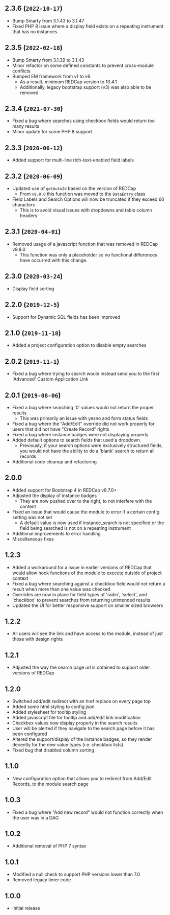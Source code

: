 ## 2.3.6 (`2022-10-17`)
- Bump Smarty from 3.1.43 to 3.1.47
- Fixed PHP 8 issue where a display field exists on a repeating instrument that has no instances
## 2.3.5 (`2022-02-18`)
- Bump Smarty from 3.1.39 to 3.1.43
- Minor refactor on some defined constants to prevent cross-module conflicts
- Bumped EM framework from v1 to v6
   - As a result, minimum REDCap version to 10.4.1
   - Additionally, legacy bootstrap support (v3) was also able to be removed
## 2.3.4 (`2021-07-30`)
- Fixed a bug where searches using checkbox fields would return too many results
- Minor update for some PHP 8 support
## 2.3.3 (`2020-06-12`)
- Added support for multi-line rich-text-enabled field labels
## 2.3.2 (`2020-06-09`)
- Updated use of `getAutoId` based on the version of REDCap
  - From `v9.8.0` this function was moved to the `DataEntry` class
- Field Labels and Search Options will now be truncated if they exceed 60 characters
  - This is to avoid visual issues with dropdowns and table column headers
## 2.3.1 (`2020-04-01`)
- Removed usage of a javascript function that was removed in REDCap v9.8.0
  - This function was only a placeholder so no functional differences have occurred with this change.
## 2.3.0 (`2020-03-24`)
- Display field sorting
## 2.2.0 (`2019-12-5`)
- Support for Dynamic SQL fields has been improved
## 2.1.0 (`2019-11-18`)
- Added a project configuration option to disable empty searches
## 2.0.2 (`2019-11-1`)
- Fixed a bug where trying to search would instead send you to the first 'Advanced' Custom Application Link
## 2.0.1 (`2019-08-06`)
- Fixed a bug where searching '0' values would not return the proper results
  - This was primarily an issue with yesno and form status fields
- Fixed a bug where the "Add/Edit" override did not work properly for users that did not have "Create Record" rights
- Fixed a bug where instance badges were not displaying properly
- Added default options to search fields that used a dropdown.
  - Previously, if your search options were exclusively structured fields, you would not have the ability to do a 'blank' search to return all records
- Additional code cleanup and refactoring
## 2.0.0
- Added support for Bootstrap 4 in REDCap v8.7.0+
- Adjusted the display of instance badges
  - They are now pushed over to the right, to not interfere with the content
- Fixed an issue that would cause the module to error if a certain config setting was not set
  - A default value is now used if instance_search is not specified or the field being searched is not on a repeating instrument
- Additional improvements to error handling
- Miscellaneous fixes
## 1.2.3
- Added a workaround for a issue in earlier versions of REDCap that would allow hook functions of the module to execute outside of project context
- Fixed a bug where searching against a checkbox field would not return a result when more than one value was checked
- Overrides are now in place for field types of 'radio', 'select', and 'checkbox' to prevent searches from returning unintended results
- Updated the UI for better responsive support on smaller sized browsers 
## 1.2.2
- All users will see the link and have access to the module, instead of just those with design rights
## 1.2.1
- Adjusted the way the search page url is obtained to support older versions of REDCap
## 1.2.0
- Switched add/edit redirect with an href replace on every page top
- Added some html styling to config.json
- Added stylesheet for tooltip styling
- Added javascript file for tooltip and add/edit link modification
- Checkbox values now display properly in the search results
- User will be alerted if they navigate to the search page before it has been configured
- Altered the support/display of the instance badges, so they render decently for the new value types (i.e. checkbox lists)
- Fixed bug that disabled column sorting
## 1.1.0
- New configuration option that allows you to redirect from Add/Edit Records, to the module search page
## 1.0.3
- Fixed a bug where "Add new record" would not function correctly when the user was in a DAG
## 1.0.2
- Additional removal of PHP 7 syntax
## 1.0.1
- Modified a null check to support PHP versions lower than 7.0
- Removed legacy timer code
## 1.0.0
- Initial release